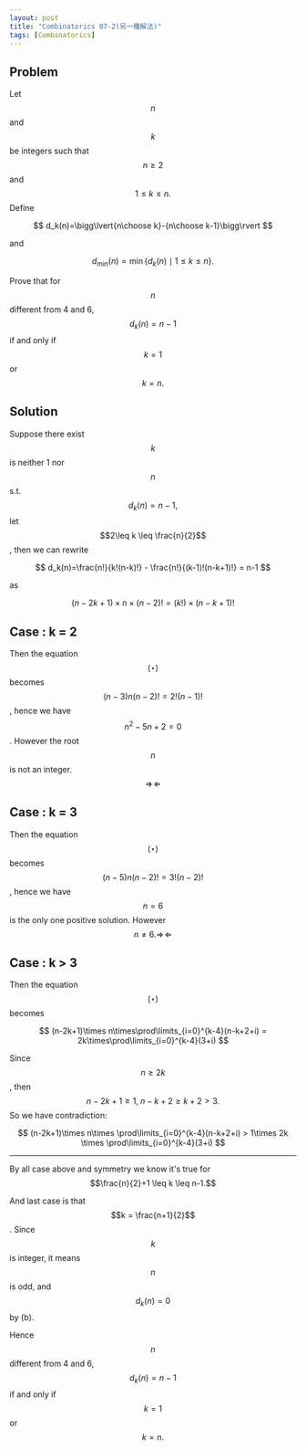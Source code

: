 ```yaml
---
layout: post
title: "Combinatorics 07-2(另一種解法)"
tags: [Combinatorics]
---
```

## Problem

Let $$n$$ and $$k$$ be integers such that $$n\geq 2$$ and $$1\leq k\leq n.$$ Define 

$$
d_k(n)=\bigg\lvert{n\choose k}-{n\choose k-1}\bigg\rvert
$$

and 

$$
d_{\min}(n)=\min\{d_k(n)\mid 1\leq k\leq n\}.
$$ 

Prove that for $$n$$ different from 4 and 6, $$d_k(n) = n-1$$ if and only if $$k=1$$ or $$k=n.$$

## Solution

Suppose there exist $$k$$ is neither 1 nor $$n$$ s.t. $$d_k(n)=n-1,$$ let $$2\leq k \leq \frac{n}{2}$$, then we can rewrite 

$$
d_k(n)=\frac{n!}{k!(n-k)!} - \frac{n!}{(k-1)!(n-k+1)!} = n-1
$$

as 

$$
\tag{⋆}(n-2k+1)\times n\times(n-2)! = (k!)\times(n-k+1)!
$$

## Case : k = 2

Then the equation $$(\star)$$ becomes $$(n-3)n(n-2)! = 2!(n-1)!$$, hence we have $$n^2 - 5n + 2 = 0$$. However the root $$n$$ is not an integer. $$\Rightarrow\!\Leftarrow$$

## Case : k = 3

Then the equation $$(\star)$$ becomes $$(n-5)n(n-2)! = 3!(n-2)!$$, hence we have $$n=6$$ is the only one positive solution. However $$n\neq 6. \Rightarrow\!\Leftarrow$$

## Case : k > 3 

Then the equation $$(\star)$$ becomes

$$
(n-2k+1)\times n\times\prod\limits_{i=0}^{k-4}(n-k+2+i) = 2k\times\prod\limits_{i=0}^{k-4}(3+i)
$$

Since $$n\geq 2k$$, then $$n-2k+1\geq1,\; n-k+2\geq k+2>3.$$ So we have contradiction:

$$
(n-2k+1)\times n\times \prod\limits_{i=0}^{k-4}(n-k+2+i) > 1\times 2k \times \prod\limits_{i=0}^{k-4}(3+i)
$$

---
By all case above and symmetry we know it's true for $$\frac{n}{2}+1 \leq k \leq n-1.$$

And last case is that $$k = \frac{n+1}{2}$$. Since $$k$$ is integer, it means $$n$$ is odd, and $$d_k(n) = 0$$ by (b).

Hence $$n$$ different from 4 and 6, $$d_k(n) = n-1$$ if and only if $$k =1$$ or $$k = n.$$